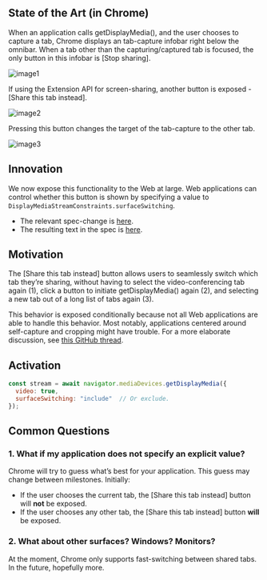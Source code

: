 ## State of the Art (in Chrome)
When an application calls getDisplayMedia(), and the user chooses to capture a tab, Chrome displays an tab-capture infobar right below the omnibar. When a tab other than the capturing/captured tab is focused, the only button in this infobar is [Stop sharing].

![image1](https://user-images.githubusercontent.com/22117736/185493207-dd7a5e46-d627-47fc-8e0b-8a7dfe568f3a.png)

If using the Extension API for screen-sharing, another button is exposed - [Share this tab instead].

![image2](https://user-images.githubusercontent.com/22117736/185493220-bae676bf-981d-416a-85ad-0fc31125d4f4.png)

Pressing this button changes the target of the tab-capture to the other tab.

![image3](https://user-images.githubusercontent.com/22117736/185493245-1476a378-89dd-417d-b16f-08ddc14b43b6.png)

## Innovation
We now expose this functionality to the Web at large. Web applications can control whether this button is shown by specifying a value to `DisplayMediaStreamConstraints.surfaceSwitching`.

* The relevant spec-change is [here](https://github.com/w3c/mediacapture-screen-share/pull/225/files).
* The resulting text in the spec is [here](https://w3c.github.io/mediacapture-screen-share/#dom-displaymediastreamconstraints-surfaceswitching).

## Motivation
The [Share this tab instead] button allows users to seamlessly switch which tab they’re sharing, without having to select the video-conferencing tab again (1), click a button to initiate getDisplayMedia() again (2), and selecting a new tab out of a long list of tabs again (3).

This behavior is exposed conditionally because not all Web applications are able to handle this behavior. Most notably, applications centered around self-capture and cropping might have trouble. For a more elaborate discussion, see [this GitHub thread](https://github.com/w3c/mediacapture-screen-share/issues/223).

## Activation
```js
const stream = await navigator.mediaDevices.getDisplayMedia({
  video: true,
  surfaceSwitching: "include"  // Or exclude.
});
```

## Common Questions
### 1. What if my application does not specify an explicit value?
Chrome will try to guess what’s best for your application. This guess may change between milestones. Initially:
* If the user chooses the current tab, the [Share this tab instead] button will **not** be exposed.
* If the user chooses any other tab, the [Share this tab instead] button **will** be exposed.
### 2. What about other surfaces? Windows? Monitors?
At the moment, Chrome only supports fast-switching between shared tabs. In the future, hopefully more.
